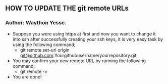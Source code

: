 ##  HOW TO UPDATE THE git remote URLs
### Author: Waython Yesse.

* Suppose you were using https at first and now you want to change it into ssh after successfully creating your ssh keys, it is very easy task by using the following command;
  * git remote set-url origin git@github.com:Yourgithubusername/yourrepository.git
* You may confirm your new remote URL by running the following command;
  * git remote -v
* You are done!
